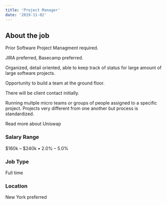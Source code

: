 ```yaml
---
title: 'Project Manager'
date: '2019-11-02'
---
```


## About the job

Prior Software Project Managment required.

JIRA preferred, Basecamp preferred.

Organized, detail oriented, able to keep track of status for large amount of large software projects.

Opportunity to build a team at the ground floor.

There will be client contact initially.

Running multple micro teams or groups of people assigned to a specific project. Projects very different from one another but process is standardized.

<Link to="/about">Read more about Uniswap</Link>

### Salary Range

$160k – $240k • 2.0% – 5.0%

### Job Type

Full time

### Location

New York preferred

<InlineBoxLink title="Apply to this job" />
